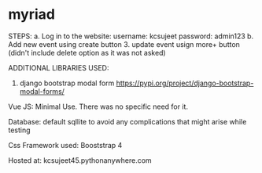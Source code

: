 # myriad
STEPS:
a. Log in to the website:
username: kcsujeet
password: admin123
b. Add new event using create button
3. update event usign more+ button
(didn't include delete option as it was not asked)

ADDITIONAL LIBRARIES USED:
1. django bootstrap modal form
https://pypi.org/project/django-bootstrap-modal-forms/

Vue JS:
Minimal Use. There was no specific need for it. 

Database: 
default sqllite to avoid any complications that might arise while testing

Css Framework used:
Booststrap 4

Hosted at: 
kcsujeet45.pythonanywhere.com
